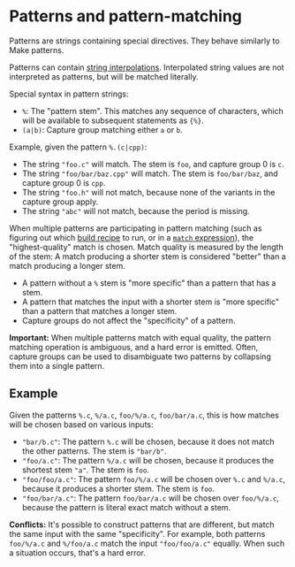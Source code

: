 # Patterns and pattern-matching

Patterns are strings containing special directives. They behave similarly to
Make patterns.

Patterns can contain [string interpolations](language.md#string-interpolation-syntax).
Interpolated string values are not interpreted as patterns, but will be matched
literally.

Special syntax in pattern strings:

- `%`: The "pattern stem". This matches any sequence of characters, which will
  be available to subsequent statements as `{%}`.
- `(a|b)`: Capture group matching either `a` or `b`.

Example, given the pattern `%.(c|cpp)`:

- The string `"foo.c"` will match. The stem is `foo`, and capture group 0 is `c`.
- The string `"foo/bar/baz.cpp"` will match. The stem is `foo/bar/baz`, and
  capture group 0 is `cpp`.
- The string `"foo.h"` will not match, because none of the variants in the
  capture group apply.
- The string `"abc"` will not match, because the period is missing.

When multiple patterns are participating in pattern matching (such as figuring
out which [build recipe](language.md#build-statement-at-global-scope) to run, or
in a [`match` expression](language.md#match-expression)), the "highest-quality"
match is chosen. Match quality is measured by the length of the stem: A match
producing a shorter stem is considered "better" than a match producing a longer
stem.

- A pattern without a `%` stem is "more specific" than a pattern that has a
  stem.
- A pattern that matches the input with a shorter stem is "more specific" than
  a pattern that matches a longer stem.
- Capture groups do not affect the "specificity" of a pattern.

**Important:** When multiple patterns match with equal quality, the pattern
matching operation is ambiguous, and a hard error is emitted. Often, capture
groups can be used to disambiguate two patterns by collapsing them into a single
pattern.

## Example

Given the patterns `%.c`, `%/a.c`, `foo/%/a.c`, `foo/bar/a.c`, this is how
matches will be chosen based on various inputs:

- `"bar/b.c"`: The pattern `%.c` will be chosen, because it does not match the
  other patterns. The stem is `"bar/b"`.
- `"foo/a.c"`: The pattern `%/a.c` will be chosen, because it produces the
  shortest stem `"a"`. The stem is `foo`.
- `"foo/foo/a.c"`: The pattern `foo/%/a.c` will be chosen over `%.c` and
  `%/a.c`, because it produces a shorter stem. The stem is `foo`.
- `"foo/bar/a.c"`: The pattern `foo/bar/a.c` will be chosen over `foo/%/a.c`,
  because the pattern is literal exact match without a stem.

**Conflicts:** It's possible to construct patterns that are different, but match
the same input with the same "specificity". For example, both patterns
`foo/%/a.c` and `%/foo/a.c` match the input `"foo/foo/a.c"` equally. When such a
situation occurs, that's a hard error.
